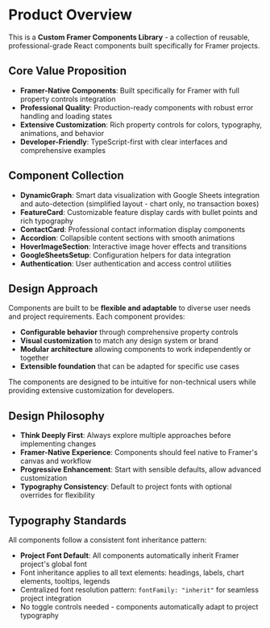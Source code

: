 # Product Overview

This is a **Custom Framer Components Library** - a collection of reusable, professional-grade React components built specifically for Framer projects.

## Core Value Proposition
- **Framer-Native Components**: Built specifically for Framer with full property controls integration
- **Professional Quality**: Production-ready components with robust error handling and loading states
- **Extensive Customization**: Rich property controls for colors, typography, animations, and behavior
- **Developer-Friendly**: TypeScript-first with clear interfaces and comprehensive examples

## Component Collection
- **DynamicGraph**: Smart data visualization with Google Sheets integration and auto-detection (simplified layout - chart only, no transaction boxes)
- **FeatureCard**: Customizable feature display cards with bullet points and rich typography
- **ContactCard**: Professional contact information display components
- **Accordion**: Collapsible content sections with smooth animations
- **HoverImageSection**: Interactive image hover effects and transitions
- **GoogleSheetsSetup**: Configuration helpers for data integration
- **Authentication**: User authentication and access control utilities

## Design Approach
Components are built to be **flexible and adaptable** to diverse user needs and project requirements. Each component provides:
- **Configurable behavior** through comprehensive property controls
- **Visual customization** to match any design system or brand
- **Modular architecture** allowing components to work independently or together
- **Extensible foundation** that can be adapted for specific use cases

The components are designed to be intuitive for non-technical users while providing extensive customization for developers.

## Design Philosophy
- **Think Deeply First**: Always explore multiple approaches before implementing changes
- **Framer-Native Experience**: Components should feel native to Framer's canvas and workflow
- **Progressive Enhancement**: Start with sensible defaults, allow advanced customization
- **Typography Consistency**: Default to project fonts with optional overrides for flexibility

## Typography Standards
All components follow a consistent font inheritance pattern:
- **Project Font Default**: All components automatically inherit Framer project's global font
- Font inheritance applies to all text elements: headings, labels, chart elements, tooltips, legends
- Centralized font resolution pattern: `fontFamily: "inherit"` for seamless project integration
- No toggle controls needed - components automatically adapt to project typography